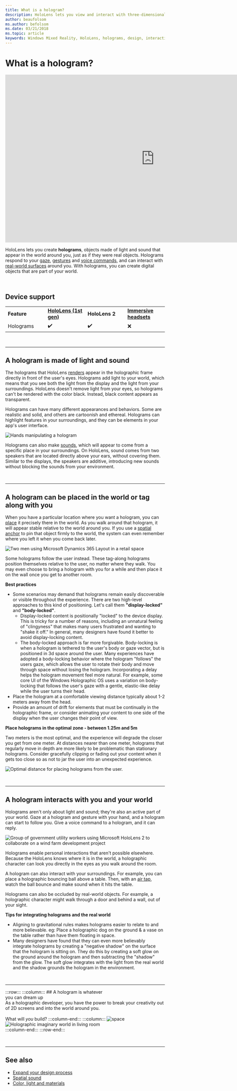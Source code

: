 ```yaml
---
title: What is a hologram?
description: HoloLens lets you view and interact with three-dimensional holograms, objects made of light and sound that appear in the world around you.
author: beaufolsom
ms.author: befolsom
ms.date: 03/21/2018
ms.topic: article
keywords: Windows Mixed Reality, HoloLens, holograms, design, interaction
---
```




# What is a hologram?

<iframe width="940" height="530" src="https://www.youtube.com/embed/MVXH5V8MVQo" frameborder="0" allow="accelerometer; autoplay; encrypted-media; gyroscope; picture-in-picture" allowfullscreen></iframe>


HoloLens lets you create **holograms**, objects made of light and sound that appear in the world around you, just as if they were real objects. Holograms respond to your [gaze](gaze.md), [gestures](gestures.md) and [voice commands](voice-input.md), and can interact with [real-world surfaces](spatial-mapping.md) around you. With holograms, you can create digital objects that are part of your world.

<br>


## Device support

<table>
    <colgroup>
    <col width="25%" />
    <col width="25%" />
    <col width="25%" />
    <col width="25%" />
    </colgroup>
    <tr>
        <td><strong>Feature</strong></td>
        <td><a href="hololens-hardware-details.md"><strong>HoloLens (1st gen)</strong></a></td>
        <td><strong>HoloLens 2</strong></td>
        <td><a href="immersive-headset-hardware-details.md"><strong>Immersive headsets</strong></a></td>
    </tr>
     <tr>
        <td>Holograms</td>
        <td>✔️</td>
        <td>✔️</td>
        <td>❌</td>
    </tr>
</table>

<br>

---

## A hologram is made of light and sound

The holograms that HoloLens [renders](rendering.md) appear in the holographic frame directly in front of the user's eyes. Holograms add light to your world, which means that you see both the light from the display and the light from your surroundings. HoloLens doesn't remove light from your eyes, so holograms can't be rendered with the color black. Instead, black content appears as transparent.

Holograms can have many different appearances and behaviors. Some are realistic and solid, and others are cartoonish and ethereal. Holograms can highlight features in your surroundings, and they can be elements in your app's user interface.

![Hands manipulating a hologram](images/hologram-hands-940px.jpg)

Holograms can also make [sounds](spatial-sound.md), which will appear to come from a specific place in your surroundings. On HoloLens, sound comes from two speakers that are located directly above your ears, without covering them. Similar to the displays, the speakers are additive, introducing new sounds without blocking the sounds from your environment.

<br>

---

## A hologram can be placed in the world or tag along with you

When you have a particular location where you want a hologram, you can [place](coordinate-systems.md) it precisely there in the world. As you walk around that hologram, it will appear stable relative to the world around you. If you use a [spatial anchor](coordinate-systems.md#spatial-anchors) to pin that object firmly to the world, the system can even remember where you left it when you come back later.

![Two men using Microsoft Dynamics 365 Layout in a retail space](images/HLS19_retailLayoutHologram_001-940px.jpg)

Some holograms follow the user instead. These tag-along holograms position themselves relative to the user, no matter where they walk. You may even choose to bring a hologram with you for a while and then place it on the wall once you get to another room.

**Best practices**
* Some scenarios may demand that holograms remain easily discoverable or visible throughout the experience. There are two high-level approaches to this kind of positioning. Let's call them **"display-locked"** and **"body-locked"**.
   * Display-locked content is positionally "locked" to the device display. This is tricky for a number of reasons, including an unnatural feeling of "clingyness" that makes many users frustrated and wanting to "shake it off." In general, many designers have found it better to avoid display-locking content.
   * The body-locked approach is far more forgivable. Body-locking is when a hologram is tethered to the user's body or gaze vector, but is positioned in 3d space around the user. Many experiences have adopted a body-locking behavior where the hologram "follows" the users gaze, which allows the user to rotate their body and move through space without losing the hologram. Incorporating a delay helps the hologram movement feel more natural. For example, some core UI of the Windows Holographic OS uses a variation on body-locking that follows the user's gaze with a gentle, elastic-like delay while the user turns their head.
* Place the hologram at a comfortable viewing distance typically about 1-2 meters away from the head.
* Provide an amount of drift for elements that must be continually in the holographic frame, or consider animating your content to one side of the display when the user changes their point of view.

**Place holograms in the optimal zone - between 1.25m and 5m**

Two meters is the most optimal, and the experience will degrade the closer you get from one meter. At distances nearer than one meter, holograms that regularly move in depth are more likely to be problematic than stationary holograms. Consider gracefully clipping or fading out your content when it gets too close so as not to jar the user into an unexpected experience.

![Optimal distance for placing holograms from the user.](images/distanceguiderendering-950px.png)

<br>

---


## A hologram interacts with you and your world

Holograms aren't only about light and sound; they're also an active part of your world. Gaze at a hologram and gesture with your hand, and a hologram can start to follow you. Give a voice command to a hologram, and it can reply.

![Group of government utility workers using Microsoft HoloLens 2 to collaborate on a wind farm development project](images/HLS19_governmentUtilitiesHologram_001-940px.jpg)

Holograms enable personal interactions that aren't possible elsewhere. Because the HoloLens knows where it is in the world, a holographic character can look you directly in the eyes as you walk around the room.

A hologram can also interact with your surroundings. For example, you can place a holographic bouncing ball above a table. Then, with an [air tap](gestures.md#air-tap), watch the ball bounce and make sound when it hits the table.

Holograms can also be occluded by real-world objects. For example, a holographic character might walk through a door and behind a wall, out of your sight.

**Tips for integrating holograms and the real world**
* Aligning to gravitational rules makes holograms easier to relate to and more believable. eg: Place a holographic dog on the ground & a vase on the table rather than have them floating in space.
* Many designers have found that they can even more believably integrate holograms by creating a "negative shadow" on the surface that the hologram is sitting on. They do this by creating a soft glow on the ground around the hologram and then subtracting the "shadow" from the glow. The soft glow integrates with the light from the real world and the shadow grounds the hologram in the environment.

<br>

---

:::row:::
    :::column:::
        ## A hologram is whatever <br>you can dream up<br>
        As a holographic developer, you have the power to break your creativity out of 2D screens and into the world around you.<br><br>
        What will *you* build?
    :::column-end:::
        :::column:::
        ![space](images/spacer-20x582.png)<br>
       ![Holographic imaginary world in living room](images/designoverview.jpg)<br>
    :::column-end:::
:::row-end:::

<br>

---


## See also
* [Expand your design process](case-study-expanding-the-design-process-for-mixed-reality)
* [Spatial sound](spatial-sound.md)
* [Color, light and materials](color,-light-and-materials.md)
